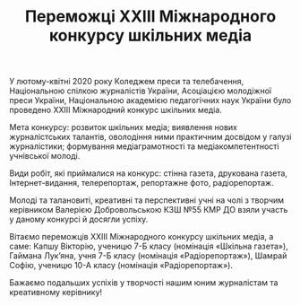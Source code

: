 ﻿---
title: Переможці ХXІІІ Міжнародного конкурсу шкільних медіа
---

У лютому-квітні 2020 року Коледжем преси та телебачення, Національною спілкою журналістів України, Асоціацією молодіжної преси України, Національною академією педагогічних наук України було проведено ХХІІІ Міжнародний конкурс шкільних медіа.

Мета конкурсу: розвиток шкільних медіа; виявлення нових журналістських талантів, оволодіння ними практичним досвідом у галузі журналістики; формування медіаграмотності та медіакомпетентності учнівської молоді.

Види робіт, які приймалися на конкурс: стінна газета, друкована газета, Інтернет-видання, телерепортаж, репортажне фото, радіорепортаж.

Молоді та талановиті, креативні та перспективні учні на чолі з творчим керівником Валерією Добровольською КЗШ №55 КМР ДО взяли участь у даному конкурсі й досягли успіху.

Вітаємо переможців ХXІІІ Міжнародного конкурсу шкільних медіа, а саме: Капшу Вікторію, ученицю 7-Б класу (номінація «Шкільна газета»), Гаймана Лук’яна, учня 7-Б класу (номінація «Радіорепортаж»), Шамрай Софію, ученицю 10-А класу (номінація «Радіорепортаж»).

Бажаємо подальших успіхів у творчості нашим юним журналістам та креативному керівнику!

<slideshow />
